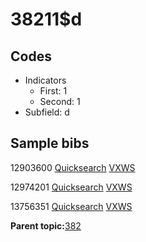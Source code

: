 # 38211$d

## Codes

-   Indicators
    -   First: 1
    -   Second: 1
-   Subfield: d

## Sample bibs

12903600 [Quicksearch](https://search.library.yale.edu/catalog/12903600) [VXWS](http://prodorbis.library.yale.edu:7014/vxws/GetHoldingsService?bibId=12903600)

12974201 [Quicksearch](https://search.library.yale.edu/catalog/12974201) [VXWS](http://prodorbis.library.yale.edu:7014/vxws/GetHoldingsService?bibId=12974201)

13756351 [Quicksearch](https://search.library.yale.edu/catalog/13756351) [VXWS](http://prodorbis.library.yale.edu:7014/vxws/GetHoldingsService?bibId=13756351)

**Parent topic:**[382](../../tags/382/382.md)

